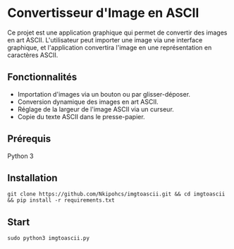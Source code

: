 
# Convertisseur d'Image en ASCII

Ce projet est une application graphique qui permet de convertir des images en art ASCII. L'utilisateur peut importer une image via une interface graphique, et l'application convertira l'image en une représentation en caractères ASCII.

## Fonctionnalités

- Importation d'images via un bouton ou par glisser-déposer.
- Conversion dynamique des images en art ASCII.
- Réglage de la largeur de l'image ASCII via un curseur.
- Copie du texte ASCII dans le presse-papier.

## Prérequis

Python 3

## Installation

```
git clone https://github.com/Nkipohcs/imgtoascii.git && cd imgtoascii && pip install -r requirements.txt
```
## Start

```
sudo python3 imgtoascii.py
```
